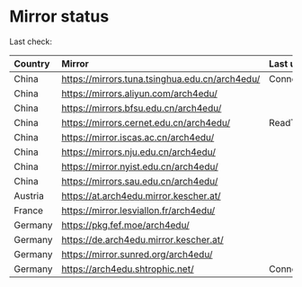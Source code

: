 <script src="./time.js"></script>
# Mirror status
Last check: <script type="text/javascript">localize(1751732968.7088509);</script>

|Country|Mirror|Last update|
|:------|:-----|:----------|
|China|https://mirrors.tuna.tsinghua.edu.cn/arch4edu/|ConnectionError|
|China|https://mirrors.aliyun.com/arch4edu/|<script type="text/javascript">localize(1751697931);</script>|
|China|https://mirrors.bfsu.edu.cn/arch4edu/|<script type="text/javascript">localize(1751697931);</script>|
|China|https://mirrors.cernet.edu.cn/arch4edu/|ReadTimeout|
|China|https://mirror.iscas.ac.cn/arch4edu/|<script type="text/javascript">localize(1751697931);</script>|
|China|https://mirrors.nju.edu.cn/arch4edu/|<script type="text/javascript">localize(1751611985);</script>|
|China|https://mirror.nyist.edu.cn/arch4edu/|<script type="text/javascript">localize(1751697931);</script>|
|China|https://mirrors.sau.edu.cn/arch4edu/|<script type="text/javascript">localize(1751611985);</script>|
|Austria|https://at.arch4edu.mirror.kescher.at/|<script type="text/javascript">localize(1751697931);</script>|
|France|https://mirror.lesviallon.fr/arch4edu/|<script type="text/javascript">localize(1751697931);</script>|
|Germany|https://pkg.fef.moe/arch4edu/|<script type="text/javascript">localize(1751697931);</script>|
|Germany|https://de.arch4edu.mirror.kescher.at/|<script type="text/javascript">localize(1751697931);</script>|
|Germany|https://mirror.sunred.org/arch4edu/|<script type="text/javascript">localize(1751697931);</script>|
|Germany|https://arch4edu.shtrophic.net/|ConnectionError|

<script src="./tablefilter/tablefilter.js"></script>
<script src="./table.js"></script>